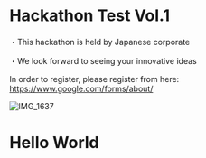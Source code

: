 # Hackathon Test Vol.1

・This hackathon is held by Japanese corporate

・We look forward to seeing your innovative ideas

In order to register, please register from here: https://www.google.com/forms/about/

![IMG_1637](https://user-images.githubusercontent.com/82824654/115253728-47d93080-a14a-11eb-96aa-3d86f66874c8.JPG)

<!DOCTYPE html>
<html>
<body>
<h1>Hello World</h1>
</body>
</html>
